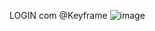 LOGIN com @Keyframe
![image](https://github.com/user-attachments/assets/9ea12e05-6ad8-4f7a-b21d-af6837a13db5)
